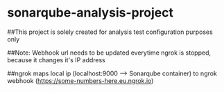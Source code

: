 # sonarqube-analysis-project
##This project is solely created for analysis test configuration purposes only

##Note: Webhook url needs to be updated everytime ngrok is stopped, because it changes it's IP address

##ngrok maps local ip (localhost:9000 --> Sonarqube container) to ngrok webhook (https://some-numbers-here.eu.ngrok.io)
